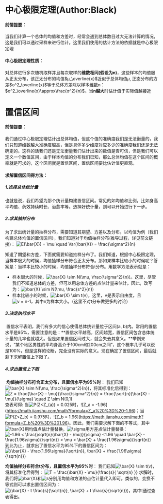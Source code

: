 # 中心极限定理(Author:Black)

#### 前情提要：

​	当我们计算一个总体的均值和方差时，经常会遇到总体数目过大无法计算的情况，这是我们可以通过采样来进行估计，这里我们使用的估计方法的依据就是中心极限定理

#### 中心极限定理性质：

​	对总体进行多次随机取样并且每次取样的**维数相同(假设为n)**，这些样本的均值服从正太分布，该正太分布的均值$μ_\overline{x}$近似于总体均值$μ$, 正态分布的方差$σ^2_\overline{x}$等于总体方差除以样本维数n：$σ^2_\overline{x}\approx\frac{σ^2}{n}$。当**n越大**时估计值于实际值越接近

# 置信区间

#### 前情提要：

​	我们通过中心极限定理估计出总体均值，但这个值的准确度我们是无法衡量的，我们只知道维数越大准确度越高，但是具体多少维度对应多少的准确度我们还是无法确定的。这样的话我们还是无法衡量我们估计出来的数值是否可信，但是我们可以定义一个数值区间，由于样本均值的分布我们已知，那么总体均值在这个区间的概率就是可求的，这个区间就是置信区间，置信区间要比估计值更直观。

#### 求解置信区间得方法：

##### 	1.选择总体统计量

​		也就是说，我们希望为那个统计量构建置信区间。常见的如均值和比例。比如身高平均值、药效持续时长、治愈率等。选择好统计量，则可以开始进行下一步。

##### 	2.求其抽样分布

​	为了求出统计量的抽样分布，需要知道其期望、方差以及分布。以均值为例（我们构建总体均值的置信区间），我们知道对于均值抽样分布(推导过程，详见前文链接)：
 ![E(\bar{X}) = \mu \quad Var(\bar{X}) = \frac{\sigma^2}{n}](https://math.jianshu.com/math?formula=E(%5Cbar%7BX%7D)%20%3D%20%5Cmu%20%5Cquad%20Var(%5Cbar%7BX%7D)%20%3D%20%5Cfrac%7B%5Csigma%5E2%7D%7Bn%7D)

知道了期望和方差，下面就需要知道抽样分布了。我们知道，根据中心极限定理，当样本很大的时候，均值抽样分布符合正太分布。那如果样本比较小的时候呢？答案是：当样本比较小的时候，均值抽样分布符合t分布。用数学方法表示就是：

- 样本很大的时候，![\bar{X} \sim N(\mu, \frac{\sigma^2}{n})](https://math.jianshu.com/math?formula=%5Cbar%7BX%7D%20%5Csim%20N(%5Cmu%2C%20%5Cfrac%7B%5Csigma%5E2%7D%7Bn%7D))。这里，尽管我们不知道总体的方差，但可以用总体方差的点估计量来估计。因此，改写为：![\bar{X} \sim N(\mu, \frac{s^2}{n})](https://math.jianshu.com/math?formula=%5Cbar%7BX%7D%20%5Csim%20N(%5Cmu%2C%20%5Cfrac%7Bs%5E2%7D%7Bn%7D)) 
- 样本比较小的时候，![\bar{X} \sim t(v)](https://math.jianshu.com/math?formula=%5Cbar%7BX%7D%20%5Csim%20t(v))。这里，v是表示自由度，且![v = n-1](https://math.jianshu.com/math?formula=v%20%3D%20n-1)，其中n为样本大小。（这里不对t分布做更多的讨论）

##### 	3.决定执行水平

​		置信水平表明，我们有多大的信心使得总体统计量位于区间(a, b)内。常用的置信水平是95%，需要注意的是：**置信水平越高，区间越宽，置信区间包含总体统计量的几率也就越大。但是如果置信区间过大，就会失去其意义。**举例来说，“某个地区男性的平均身高介于100cm和200cm之间”，这个概率几乎可以说是100%，但是这样的论断，完全没有实际的意义。现在确定了置信区间，最后就剩下求解置信上下限了。

##### 	4.求出置信上下限

​	**均值抽样分布符合正太分布，且置信水平为95%时**：
​		我们已知![\bar{X} \sim N(\mu, \frac{\sigma^2}{n})](https://math.jianshu.com/math?formula=%5Cbar%7BX%7D%20%5Csim%20N(%5Cmu%2C%20%5Cfrac%7B%5Csigma%5E2%7D%7Bn%7D))，将其标准化后得到：
 									![Z = \frac{\bar{X} - \mu}{\frac{\sigma^2}{n}} = \frac{\sqrt{n}(\bar{X} - \mu)}{\sigma} \quad Z \sim N(0,1)](https://math.jianshu.com/math?formula=Z%20%3D%20%5Cfrac%7B%5Cbar%7BX%7D%20-%20%5Cmu%7D%7B%5Cfrac%7B%5Csigma%5E2%7D%7Bn%7D%7D%20%3D%20%5Cfrac%7B%5Csqrt%7Bn%7D(%5Cbar%7BX%7D%20-%20%5Cmu)%7D%7B%5Csigma%7D%20%5Cquad%20Z%20%5Csim%20N(0%2C1))
 	   查表可得: 当![P(Z<Z_{a}) = 0.025](https://math.jianshu.com/math?formula=P(Z%3CZ_%7Ba%7D)%20%3D%200.025)时，![Z_a = -1.96](https://math.jianshu.com/math?formula=Z_a%20%3D%20-1.96)；当![P(Z<Z_b) = 0.975](https://math.jianshu.com/math?formula=P(Z%3CZ_b)%20%3D%200.975)时，![Z_b = 1.96](https://math.jianshu.com/math?formula=Z_b%20%3D%201.96)。因此，我们需要求解下面的不等式，其中![\bar{X}](https://math.jianshu.com/math?formula=%5Cbar%7BX%7D)用均值点估计量替换，![\sigma](https://math.jianshu.com/math?formula=%5Csigma)用方差点估计量替换：
 ![-1.96 < \frac{\sqrt{n}(\bar{X} - \mu)}{\sigma} <1.96 \quad \bar{X} - \frac{1.96\sigma}{\sqrt{n}} < \mu < \bar{X} + \frac{1.96\sigma}{\sqrt{n}}](https://math.jianshu.com/math?formula=-1.96%20%3C%20%5Cfrac%7B%5Csqrt%7Bn%7D(%5Cbar%7BX%7D%20-%20%5Cmu)%7D%7B%5Csigma%7D%20%3C1.96%20%5Cquad%20%5Cbar%7BX%7D%20-%20%5Cfrac%7B1.96%5Csigma%7D%7B%5Csqrt%7Bn%7D%7D%20%3C%20%5Cmu%20%3C%20%5Cbar%7BX%7D%20%2B%20%5Cfrac%7B1.96%5Csigma%7D%7B%5Csqrt%7Bn%7D%7D)
 到此为止，就求出了置信水平为95%下的置信区间为：![(\bar{X} - \frac{1.96\sigma}{\sqrt{n}}, \bar{X} + \frac{1.96\sigma}{\sqrt{n}})](https://math.jianshu.com/math?formula=(%5Cbar%7BX%7D%20-%20%5Cfrac%7B1.96%5Csigma%7D%7B%5Csqrt%7Bn%7D%7D%2C%20%5Cbar%7BX%7D%20%2B%20%5Cfrac%7B1.96%5Csigma%7D%7B%5Csqrt%7Bn%7D%7D))

**均值抽样分布符合t分布，且置信水平为95%时**：
		 我们已知![\bar{X} \sim t(v)](https://math.jianshu.com/math?formula=%5Cbar%7BX%7D%20%5Csim%20t(v))，将其标准化后得到：
																		 ![T = \frac{\bar{X} - \mu}{\frac{s}{ \sqrt{n} }}](https://math.jianshu.com/math?formula=T%20%3D%20%5Cfrac%7B%5Cbar%7BX%7D%20-%20%5Cmu%7D%7B%5Cfrac%7Bs%7D%7B%20%5Csqrt%7Bn%7D%20%7D%7D)
 求解时，我们将![\bar{X}](https://math.jianshu.com/math?formula=%5Cbar%7BX%7D)和![s](https://math.jianshu.com/math?formula=s)分别用均值和方法的点估计量代入即可。类似的，变换不等式则可以求出置信区间为：![(\bar{X} - t \frac{s}{\sqrt{n}}, \bar{X} + t \frac{s}{\sqrt{n}})](https://math.jianshu.com/math?formula=(%5Cbar%7BX%7D%20-%20t%20%5Cfrac%7Bs%7D%7B%5Csqrt%7Bn%7D%7D%2C%20%5Cbar%7BX%7D%20%2B%20t%20%5Cfrac%7Bs%7D%7B%5Csqrt%7Bn%7D%7D))，其中t通过查表得出。
